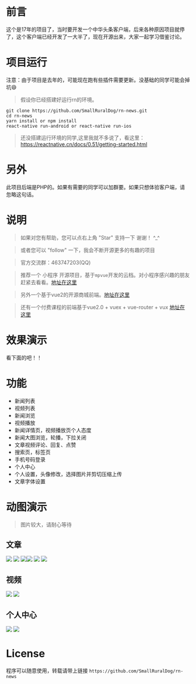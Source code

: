 # 前言

这个是17年的项目了，当时要开发一个中华头条客户端，后来各种原因项目就停了，这个客户端已经开发了一大半了，现在开源出来，大家一起学习借鉴讨论。

# 项目运行

注意：由于项目是去年的，可能现在跑有些插件需要更新。没基础的同学可能会掉坑😄

>假设你已经搭建好运行rn的环境。

```
git clone https://github.com/SmallRuralDog/rn-news.git
cd rn-news
yarn install or npm install
react-native run-android or react-native run-ios
```

>还没搭建运行环境的同学,这里我就不多说了，看这里：https://reactnative.cn/docs/0.51/getting-started.html

# 另外
此项目后端是PHP的。如果有需要的同学可以加群要。如果只想体验客户端，请忽略这句话。

# 说明

>如果对您有帮助，您可以点右上角 "Star" 支持一下 谢谢！ ^_^

>或者您可以 "follow" 一下，我会不断开源更多的有趣的项目

>官方交流群：463747203(QQ)

>推荐一个 小程序 开源项目，基于`mpvue`开发的云档。对小程序感兴趣的朋友赶紧去看看。[地址在这里](https://github.com/SmallRuralDog/cloud-doc-v2)

>另外一个基于vue2的开源商城前端。[地址在这里](https://github.com/SmallRuralDog/lyf-vue)

>还有一个付费课程的前端基于vue2.0 + vuex + vue-router + vux [地址在这里](https://github.com/SmallRuralDog/pay-school)

# 效果演示
看下面的吧！！

# 功能
- 新闻列表
- 视频列表 
- 新闻浏览
- 视频播放
- 新闻详情页，视频播放页个人态度
- 新闻大图浏览，轮播，下拉关闭
- 文章视频评论、回复、点赞
- 搜索页，标签页
- 手机号码登录
- 个人中心
- 个人设置，头像修改，选择图片并剪切压缩上传
- 文章字体设置


# 动图演示
>图片较大，请耐心等待
## 文章
![](./gifs/ezgif-1-4b562a5ce6.gif) ![](./gifs/ezgif-1-d3fdd9db64.gif)
![](./gifs/ezgif-1-79efb9df3b.gif)![](./gifs/ezgif-1-93510ad997.gif)
![](./gifs/ezgif-1-265864b7db.gif)
![](./gifs/ezgif-1-373bf7dc72.gif)

## 视频
![](./gifs/ezgif-1-10c59e0297.gif)
![](./gifs/ezgif-1-9e29701c35.gif)
## 个人中心
![](./gifs/ezgif-1-fa7c083679.gif)
![](./gifs/ezgif-1-1038d0b2fb.gif)

# License

程序可以随意使用，转载请带上链接 `https://github.com/SmallRuralDog/rn-news`